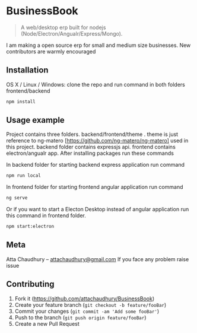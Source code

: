 # BusinessBook
> A web/desktop erp built for nodejs (Node/Electron/Angualr/Express/Mongo).


I am making a open source erp for small and medium size businesses. New contributors are warmly encouraged


## Installation

OS X / Linux / Windows: clone the repo and run command in both folders frontend/backend

```sh
npm install
```


## Usage example

Project contains three folders. backend/frontend/theme . theme is just reference to ng-matero [https://github.com/ng-matero/ng-matero] used in this project. backend folder contains expressjs api. frontend contains electron/angualr app. After installing packages run these commands

In backend folder for starting backend express application run command
 ```sh
npm run local
```

In frontend folder for starting frontend angular application run command
 ```sh
ng serve
```

Or if you want to start a Electon Desktop instead of angular application run this command in frontend folder.
 ```sh
npm start:electron
```


## Meta

Atta Chaudhury – attachaudhury@gmail.com
If you face any problem raise issue 


## Contributing

1. Fork it (<https://github.com/attachaudhury/BusinessBook>)
2. Create your feature branch (`git checkout -b feature/fooBar`)
3. Commit your changes (`git commit -am 'Add some fooBar'`)
4. Push to the branch (`git push origin feature/fooBar`)
5. Create a new Pull Request
